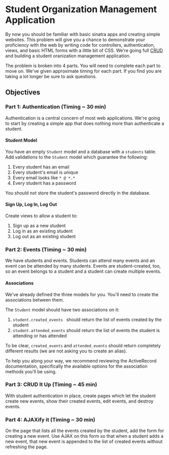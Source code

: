 # Student Organization Management Application
By now you should be familiar with basic sinatra apps and creating simple websites.  This problem will give you a chance to demonstrate your proficiency with the web by writing code for controllers, authentication, views, and basic HTML forms with a little bit of CSS. We're going full [CRUD](http://en.wikipedia.org/wiki/Create,_read,_update_and_delete) and building a student oranization management application.

The problem is broken into 4 parts.  You will need to complete each part to move on. We've given approximate timing for each part.  If you find you are taking a lot longer be sure to ask questions.

## Objectives

### Part 1: Authentication (Timing ~ 30 min)

Authentication is a central concern of most web applications.  We're going to start by creating a simple app that does nothing more than authenticate a student.


#### Student Model

You have an empty `Student` model and a database with a `students` table.  Add validations to the `Student` model which guarantee the following:

1. Every student has an email
2. Every student's email is unique
3. Every email looks like `* @ *.*`
4. Every student has a password

You should not store the student's password directly in the database.

#### Sign Up, Log In, Log Out

Create views to allow a student to:

1. Sign up as a new student
2. Log in as an existing student
3. Log out as an existing student

### Part 2: Events  (Timing ~ 30 min)
We have students and events.  Students can attend many events and an event can be attended by many students.  Events are student-created, too, so an event belongs to a student and a student can create multiple events.

#### Associations

We've already defined the three models for you.  You'll need to create the associations between them.

The `Student` model should have two associations on it:

1. ``student.created_events
`` should return the list of events created by the student
2. ``student.attended_events`` should return the list of events the student is attending or has attended

To be clear, ```created_events``` and ```attended_events``` should return completely different results (we are not asking you to create an alias).

To help you along your way, we recommend reviewing the ActiveRecord documentation, specifically the available options for the association methods you'll be using.

### Part 3: CRUD It Up (Timing ~ 45 min)

With student authentication in place, create pages which let the student create new events, show their created events, edit events, and destroy events.

### Part 4: AJAXify it (Timing ~ 30 min)
On the page that lists all the events created by the student, add the form for creating a new event.  Use AJAX on this form so that when a student adds a new event, that new event is appended to the list of created events without refreshing the page.